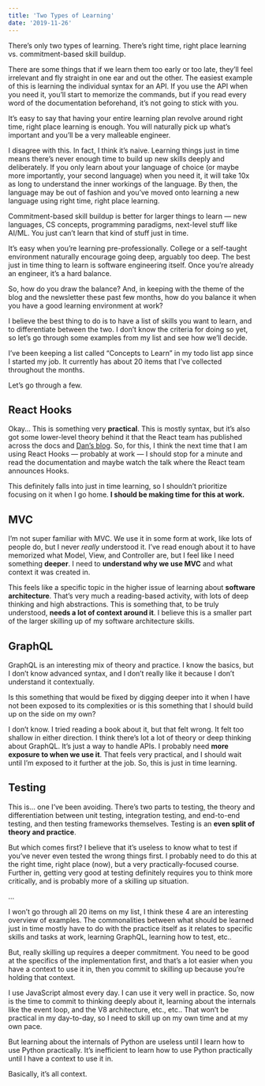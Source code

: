 ```yaml
---
title: 'Two Types of Learning'
date: '2019-11-26'
---
```


There’s only two types of learning. There’s right time, right place learning vs. commitment-based skill buildup.

There are some things that if we learn them too early or too late, they’ll feel irrelevant and fly straight in one ear and out the other. The easiest example of this is learning the individual syntax for an API. If you use the API when you need it, you’ll start to memorize the commands, but if you read every word of the documentation beforehand, it’s not going to stick with you.

It’s easy to say that having your entire learning plan revolve around right time, right place learning is enough. You will naturally pick up what’s important and you’ll be a very malleable engineer.

I disagree with this. In fact, I think it’s naive. Learning things just in time means there’s never enough time to build up new skills deeply and deliberately. If you only learn about your language of choice (or maybe more importantly, your second language) when you need it, it will take 10x as long to understand the inner workings of the language. By then, the language may be out of fashion and you’ve moved onto learning a new language using right time, right place learning.

Commitment-based skill buildup is better for larger things to learn — new languages, CS concepts, programming paradigms, next-level stuff like AI/ML. You just can’t learn that kind of stuff just in time.

It’s easy when you’re learning pre-professionally. College or a self-taught environment	naturally encourage going deep, arguably too deep. The best just in time thing to learn is software engineering itself. Once you’re already an engineer, it’s a hard balance.

So, how do you draw the balance? And, in keeping with the theme of the blog and the newsletter these past few months, how do you balance it when you have a good learning environment at work?

I believe the best thing to do is to have a list of skills you want to learn, and to differentiate between the two. I don’t know the criteria for doing so yet, so let’s go through some examples from my list and see how we’ll decide.

I’ve been keeping a list called “Concepts to Learn” in my todo list app since I started my job. It currently has about 20 items that I’ve collected throughout the months.

Let’s go through a few.

## React Hooks

Okay… This is something very **practical**. This is mostly syntax, but it’s also got some lower-level theory behind it that the React team has published across the docs and [Dan’s blog](overreacted.io).  So, for this, I think the next time that I am using React Hooks — probably at work — I should stop for a minute and read the documentation and maybe watch the talk where the React team announces Hooks.

This definitely falls into just in time learning, so I shouldn’t prioritize focusing on it when I go home. **I should be making time for this at work.**

## MVC

I’m not super familiar with MVC. We use it in some form at work, like lots of people do, but I never _really_ understood it. I’ve read enough about it to have memorized what Model, View, and Controller are, but I feel like I need something **deeper**. I need to **understand why we use MVC** and what context it was created in.

This feels like a specific topic in the higher issue of learning about **software architecture**. That’s very much a reading-based activity, with lots of deep thinking and high abstractions. This is something that, to be truly understood, **needs a lot of context around it**. I believe this is a smaller part of the larger skilling up of my software architecture skills.

## GraphQL

GraphQL is an interesting mix of theory and practice. I know the basics, but I don’t know advanced syntax, and I don’t really like it because I don’t understand it contextually.

Is this something that would be fixed by digging deeper into it when I have not been exposed to its complexities or is this something that I should build up on the side on my own?

I don’t know. I tried reading a book about it, but that felt wrong. It felt too shallow in either direction. I think there’s lot a lot of theory or deep thinking about GraphQL. It’s just a way to handle APIs. I probably need **more exposure to when we use it**.  That feels very practical, and I should wait until I’m exposed to it further at the job. So, this is just in time learning.

## Testing

This is… one I’ve been avoiding. There’s two parts to testing, the theory and differentiation between unit testing, integration testing, and end-to-end testing, and then testing frameworks themselves. Testing is an **even split of theory and practice**.

But which comes first? I believe that it’s useless to know what to test if you’ve never even tested the wrong things first. I probably need to do this at the right time, right place (now), but a very practically-focused course. Further in, getting very good at testing definitely requires you to think more critically, and is probably more of a skilling up situation.

…

I won’t go through all 20 items on my list, I think these 4 are an interesting overview of examples. The commonalities between what should be learned just in time mostly have to do with the practice itself as it relates to specific skills and tasks at work, learning GraphQL, learning how to test, etc..

But, really skilling up requires a deeper commitment. You need to be good at the specifics of the implementation first, and that’s a lot easier when you have a context to use it in, then you commit to skilling up because you’re holding that context.

I use JavaScript almost every day. I can use it very well in practice. So, now is the time to commit to thinking deeply about it, learning about the internals like the event loop, and the V8 architecture, etc., etc.. That won’t be practical in my day-to-day, so I need to skill up on my own time and at my own pace.

But learning about the internals of Python are useless until I learn how to use Python practically. It’s inefficient to learn how to use Python practically until I have a context to use it in.

Basically, it’s all context.
